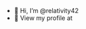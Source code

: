 - 👋 Hi, I’m @relativity42
- 👀 View my profile at 

<!---
relativity42/relativity42 is a ✨ special ✨ repository because its `README.md` (this file) appears on your GitHub profile.
You can click the Preview link to take a look at your changes.
--->
